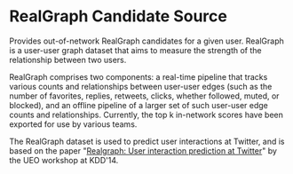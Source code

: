 # RealGraph Candidate Source
Provides out-of-network RealGraph candidates for a given user. RealGraph is a user-user graph dataset that aims to measure the strength of the relationship between two users.

RealGraph comprises two components: a real-time pipeline that tracks various counts and relationships between user-user edges (such as the number of favorites, replies, retweets, clicks, whether followed, muted, or blocked), and an offline pipeline of a larger set of such user-user edge counts and relationships. Currently, the top k in-network scores have been exported for use by various teams.

The RealGraph dataset is used to predict user interactions at Twitter, and is based on the paper "[Realgraph: User interaction prediction at Twitter](http://www.ueo-workshop.com/wp-content/uploads/2014/04/sig-alternate.pdf)" by the UEO workshop at KDD'14.
